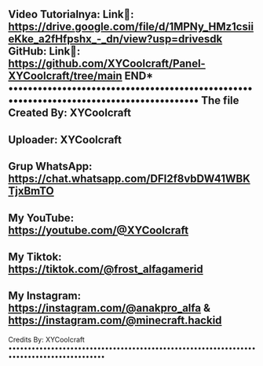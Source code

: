 Video Tutorialnya:
Link🔗: https://drive.google.com/file/d/1MPNy_HMz1csiieKke_a2fHfpshx_-_dn/view?usp=drivesdk
GitHub:
Link🔗: https://github.com/XYCoolcraft/Panel-XYCoolcraft/tree/main
END*
•••••••••••••••••••••••••••••••••••••••••••••••••••••••••••••••••••••••••••••••••••••••••
The file Created By: XYCoolcraft
----
Uploader: XYCoolcraft
----
Grup WhatsApp: https://chat.whatsapp.com/DFI2f8vbDW41WBKTjxBmTO
----
My YouTube: https://youtube.com/@XYCoolcraft
----
My Tiktok: https://tiktok.com/@frost_alfagamerid
----
My Instagram: https://instagram.com/@anakpro_alfa & https://instagram.com/@minecraft.hackid
----
Credits By: XYCoolcraft
•••••••••••••••••••••••••••••••••••••••••••••••••••••••••••••••••••••••••••••••••••••••••
